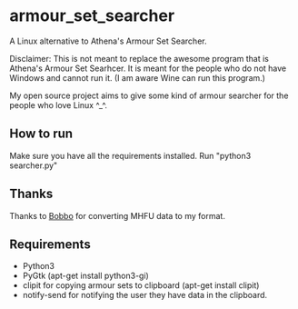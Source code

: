 # armour_set_searcher
A Linux alternative to Athena's Armour Set Searcher.

Disclaimer: This is not meant to replace the awesome program that is Athena's Armour Set Searhcer. It is meant for the people who do not have Windows and cannot run it. (I am aware Wine can run this program.)

My open source project aims to give some kind of armour searcher for the people who love Linux ^_^.
## How to run

Make sure you have all the requirements installed.
Run "python3 searcher.py"

## Thanks

Thanks to [Bobbo](https://github.com/JeffBobbo) for converting MHFU data to my format.

## Requirements

- Python3
- PyGtk (apt-get install python3-gi)
- clipit for copying armour sets to clipboard (apt-get install clipit)
- notify-send for notifying the user they have data in the clipboard.
